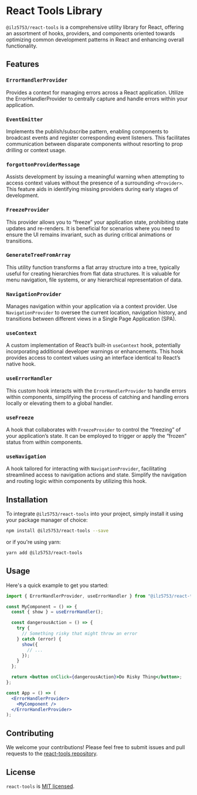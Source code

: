 # React Tools Library

`@ilz5753/react-tools` is a comprehensive utility library for React, offering an assortment of hooks, providers, and components oriented towards optimizing common development patterns in React and enhancing overall functionality.

## Features

### `ErrorHandlerProvider`

Provides a context for managing errors across a React application. Utilize the ErrorHandlerProvider to centrally capture and handle errors within your application.

### `EventEmitter`

Implements the publish/subscribe pattern, enabling components to broadcast events and register corresponding event listeners. This facilitates communication between disparate components without resorting to prop drilling or context usage.

### `forgottonProviderMessage`

Assists development by issuing a meaningful warning when attempting to access context values without the presence of a surrounding `<Provider>`. This feature aids in identifying missing providers during early stages of development.

### `FreezeProvider`

This provider allows you to “freeze” your application state, prohibiting state updates and re-renders. It is beneficial for scenarios where you need to ensure the UI remains invariant, such as during critical animations or transitions.

### `GenerateTreeFromArray`

This utility function transforms a flat array structure into a tree, typically useful for creating hierarchies from flat data structures. It is valuable for menu navigation, file systems, or any hierarchical representation of data.

### `NavigationProvider`

Manages navigation within your application via a context provider. Use `NavigationProvider` to oversee the current location, navigation history, and transitions between different views in a Single Page Application (SPA).

### `useContext`

A custom implementation of React’s built-in `useContext` hook, potentially incorporating additional developer warnings or enhancements. This hook provides access to context values using an interface identical to React’s native hook.

### `useErrorHandler`

This custom hook interacts with the `ErrorHandlerProvider` to handle errors within components, simplifying the process of catching and handling errors locally or elevating them to a global handler.

### `useFreeze`

A hook that collaborates with `FreezeProvider` to control the “freezing” of your application’s state. It can be employed to trigger or apply the “frozen” status from within components.

### `useNavigation`

A hook tailored for interacting with `NavigationProvider`, facilitating streamlined access to navigation actions and state. Simplify the navigation and routing logic within components by utilizing this hook.

## Installation

To integrate `@ilz5753/react-tools` into your project, simply install it using your package manager of choice:

```bash
npm install @ilz5753/react-tools --save
```

or if you're using yarn:

```bash
yarn add @ilz5753/react-tools
```

## Usage

Here's a quick example to get you started:

```jsx
import { ErrorHandlerProvider, useErrorHandler } from "@ilz5753/react-tools";

const MyComponent = () => {
  const { show } = useErrorHandler();

  const dangerousAction = () => {
    try {
      // Something risky that might throw an error
    } catch (error) {
      show({
        // ...
      });
    }
  };

  return <button onClick={dangerousAction}>Do Risky Thing</button>;
};

const App = () => (
  <ErrorHandlerProvider>
    <MyComponent />
  </ErrorHandlerProvider>
);
```

## Contributing

We welcome your contributions! Please feel free to submit issues and pull requests to the [react-tools repository](#).

## License

`react-tools` is [MIT licensed](/LICENSE.txt).
